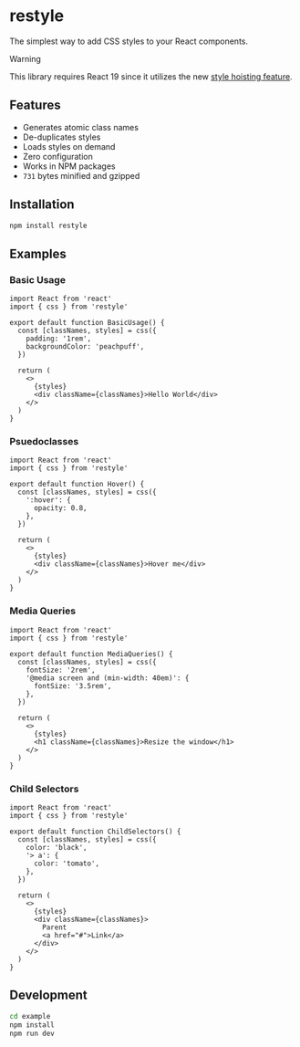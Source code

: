# restyle

The simplest way to add CSS styles to your React components.

> [!WARNING]  
> This library requires React 19 since it utilizes the new [style hoisting feature](https://react.dev/reference/react-dom/components/style).

## Features

- Generates atomic class names
- De-duplicates styles
- Loads styles on demand
- Zero configuration
- Works in NPM packages
- `731` bytes minified and gzipped

## Installation

```bash
npm install restyle
```

## Examples

### Basic Usage

```tsx
import React from 'react'
import { css } from 'restyle'

export default function BasicUsage() {
  const [classNames, styles] = css({
    padding: '1rem',
    backgroundColor: 'peachpuff',
  })

  return (
    <>
      {styles}
      <div className={classNames}>Hello World</div>
    </>
  )
}
```

### Psuedoclasses

```tsx
import React from 'react'
import { css } from 'restyle'

export default function Hover() {
  const [classNames, styles] = css({
    ':hover': {
      opacity: 0.8,
    },
  })

  return (
    <>
      {styles}
      <div className={classNames}>Hover me</div>
    </>
  )
}
```

### Media Queries

```tsx
import React from 'react'
import { css } from 'restyle'

export default function MediaQueries() {
  const [classNames, styles] = css({
    fontSize: '2rem',
    '@media screen and (min-width: 40em)': {
      fontSize: '3.5rem',
    },
  })

  return (
    <>
      {styles}
      <h1 className={classNames}>Resize the window</h1>
    </>
  )
}
```

### Child Selectors

```tsx
import React from 'react'
import { css } from 'restyle'

export default function ChildSelectors() {
  const [classNames, styles] = css({
    color: 'black',
    '> a': {
      color: 'tomato',
    },
  })

  return (
    <>
      {styles}
      <div className={classNames}>
        Parent
        <a href="#">Link</a>
      </div>
    </>
  )
}
```

## Development

```bash
cd example
npm install
npm run dev
```
